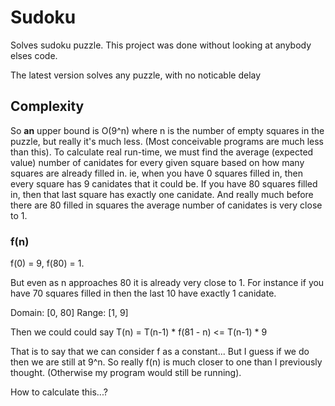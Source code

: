 # Sudoku

Solves sudoku puzzle. This project was done without looking at anybody elses code.

The latest version solves any puzzle, with no noticable delay

## Complexity

So **an** upper bound is O(9^n) where n is the number of empty squares in the puzzle, but really it's much less. (Most conceivable programs are much less than this). To calculate real run-time, we must find the average (expected value) number of canidates for every given square based on how many squares are already filled in. ie, when you have 0 squares filled in, then every square has 9 canidates that it could be. If you have 80 squares filled in, then that last square has exactly one canidate. And really much before there are 80 filled in squares the average number of canidates is very close to 1. 

### f(n)

f(0) = 9, f(80) = 1.

But even as n approaches 80 it is already very close to 1. For instance if you have 70 squares filled in then the last 10 have exactly 1 canidate.


Domain: [0, 80]
Range: [1, 9] 

Then we could could say T(n) = T(n-1) * f(81 - n) <= T(n-1) * 9

That is to say that we can consider f as a constant... But I guess if we do then we are still at 9^n. So really f(n) is much closer to one than I previously thought. (Otherwise my program would still be running).

How to calculate this...?

